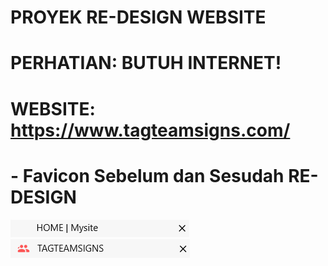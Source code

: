 # PROYEK RE-DESIGN WEBSITE
# PERHATIAN: BUTUH INTERNET!

# WEBSITE: https://www.tagteamsigns.com/
# - Favicon Sebelum dan Sesudah RE-DESIGN
![Favicon Sebelum](image/FAV1.png) ![Favicon Sesudah](image/FAV2.png)
